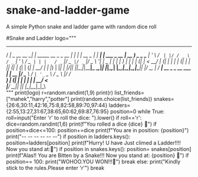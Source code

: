 # snake-and-ladder-game
A simple Python snake and ladder game with random dice roll 

#Snake and Ladder 
logo="""
 ____              _                          _   _              _     _             ____        
/ ___| _ __   __ _| | _____    __ _ _ __   __| | | |    __ _  __| | __| | ___ _ __  | __ ) _   _ 
\___ \| '_ \ / _` | |/ / _ \  / _` | '_ \ / _` | | |   / _` |/ _` |/ _` |/ _ \ '__| |  _ \| | | |
 ___) | | | | (_| |   <  __/ | (_| | | | | (_| | | |__| (_| | (_| | (_| |  __/ |    | |_) | |_| |
|____/|_| |_|\__,_|_|\_\___|_ \__,_|_| |_|\__,_| |_____\__,_|\__,_|\__,_|\___|_|    |____/ \__, |
/ ___|  __ _ _ __ ___   ___| | __                                                          |___/ 
\___ \ / _` | '_ ` _ \ / _ \ |/ /                                                                
 ___) | (_| | | | | | |  __/   <                                                                 
|____/ \__,_|_| |_| |_|\___|_|\_\                                                                
"""
print(logo)
r=random.randint(1,9)
print(r)
list_friends=["mahek","harry","potter"]
print(random.choice(list_friends))
snakes={26:6,30:11,42:16,75:8,82:58,89:70,97:44}
ladders={2:55,13:27,31:67,38:65,60:62,69:87,76:95}
position=0
while True:
  roll=input("Enter 'r'  to roll the dice: ").lower()
  if roll=='r':
    dice=random.randint(1,6)
    print(f"You rolled a dice {dice} 🎲")
    if position+dice<=100:
      position+=dice
    print(f"You are in position: {position}")
    print("-- -- -- -- -- --")
    if position in ladders.keys():
      position=ladders[position]
      print(f"Hurry! U have Just climed a Ladder!!!! Now you stand at:🎢")
    if position in snakes.keys():
      position= snakes[position]
      print(f"Alas!! You are Bitten by a Snake!!! Now you stand at: {position} 🐍")
    if position== 100:
      print("WOHOO.YOU WON!!!🥰")
      break
  else:
    print("Kindly stick to the rules.Please enter 'r'")
    break
